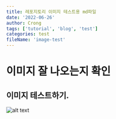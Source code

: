```yaml
---
title: 레포지토리 이미지 테스트용 md파일
date: '2022-06-26'
author: Crong
tags: ['tutorial', 'blog', 'test']
categories: test
fileName: 'image-test'
---
```


# 이미지 잘 나오는지 확인

## 이미지 테스트하기.

![alt text](https://images.unsplash.com/photo-1575936123452-b67c3203c357?ixlib=rb-4.0.3&ixid=M3wxMjA3fDB8MHxzZWFyY2h8Mnx8aW1hZ2V8ZW58MHx8MHx8fDA%3D&auto=format&fit=crop&w=800&q=60)
